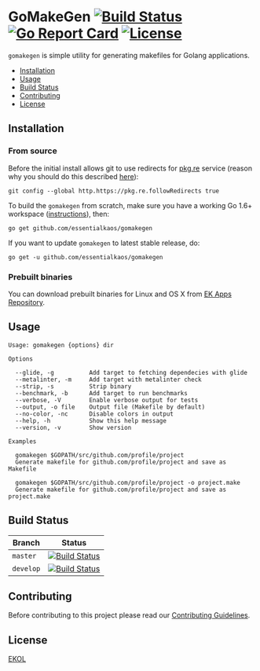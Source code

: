 # GoMakeGen [![Build Status](https://travis-ci.org/essentialkaos/gomakegen.svg?branch=master)](https://travis-ci.org/essentialkaos/gomakegen) [![Go Report Card](https://goreportcard.com/badge/github.com/essentialkaos/gomakegen)](https://goreportcard.com/report/github.com/essentialkaos/gomakegen) [![License](https://gh.kaos.io/ekol.svg)](https://essentialkaos.com/ekol)

`gomakegen` is simple utility for generating makefiles for Golang applications.

* [Installation](#installation)
* [Usage](#usage)
* [Build Status](#build-status)
* [Contributing](#contributing)
* [License](#license)

## Installation

### From source

Before the initial install allows git to use redirects for [pkg.re](https://github.com/essentialkaos/pkgre) service (reason why you should do this described [here](https://github.com/essentialkaos/pkgre#git-support)):

```
git config --global http.https://pkg.re.followRedirects true
```

To build the `gomakegen` from scratch, make sure you have a working Go 1.6+ workspace ([instructions](https://golang.org/doc/install)), then:

```
go get github.com/essentialkaos/gomakegen
```

If you want to update `gomakegen` to latest stable release, do:

```
go get -u github.com/essentialkaos/gomakegen
```

### Prebuilt binaries

You can download prebuilt binaries for Linux and OS X from [EK Apps Repository](https://apps.kaos.io/gomakegen/latest).

## Usage

```
Usage: gomakegen {options} dir

Options

  --glide, -g          Add target to fetching dependecies with glide
  --metalinter, -m     Add target with metalinter check
  --strip, -s          Strip binary
  --benchmark, -b      Add target to run benchmarks
  --verbose, -V        Enable verbose output for tests
  --output, -o file    Output file (Makefile by default)
  --no-color, -nc      Disable colors in output
  --help, -h           Show this help message
  --version, -v        Show version

Examples

  gomakegen $GOPATH/src/github.com/profile/project
  Generate makefile for github.com/profile/project and save as Makefile

  gomakegen $GOPATH/src/github.com/profile/project -o project.make
  Generate makefile for github.com/profile/project and save as project.make

```

## Build Status

| Branch | Status |
|------------|--------|
| `master` | [![Build Status](https://travis-ci.org/essentialkaos/gomakegen.svg?branch=master)](https://travis-ci.org/essentialkaos/gomakegen) |
| `develop` | [![Build Status](https://travis-ci.org/essentialkaos/gomakegen.svg?branch=develop)](https://travis-ci.org/essentialkaos/gomakegen) |

## Contributing

Before contributing to this project please read our [Contributing Guidelines](https://github.com/essentialkaos/contributing-guidelines#contributing-guidelines).

## License

[EKOL](https://essentialkaos.com/ekol)







